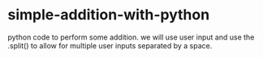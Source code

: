 # simple-addition-with-python
python code to perform some addition.
we will use user input and use the .split() 
to allow for multiple user inputs separated by a space.
